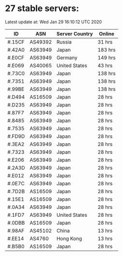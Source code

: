 # 27 stable servers:

Latest update at: Wed Jan 29 16:10:12 UTC 2020

| ID | ASN | Server Country | Online |
| -- | --- | -------------- | ------ |
| #.15CF | AS49392 | Russia | 31 hrs |
| #.42A0 | AS63949 | Japan | 183 hrs |
| #.E0CF | AS63949 | Germany | 149 hrs |
| #.E069 | AS40065 | United States | 43 hrs |
| #.73C0 | AS63949 | Japan | 138 hrs |
| #.7351 | AS63949 | Japan | 138 hrs |
| #.99BE | AS63949 | Japan | 138 hrs |
| #.D494 | AS16509 | Japan | 28 hrs |
| #.D235 | AS63949 | Japan | 28 hrs |
| #.87F7 | AS63949 | Japan | 28 hrs |
| #.8485 | AS63949 | Japan | 28 hrs |
| #.7535 | AS63949 | Japan | 28 hrs |
| #.FD9D | AS63949 | Japan | 28 hrs |
| #.3EA2 | AS63949 | Japan | 28 hrs |
| #.7323 | AS63949 | Japan | 28 hrs |
| #.E206 | AS63949 | Japan | 28 hrs |
| #.2A3D | AS63949 | Japan | 28 hrs |
| #.E012 | AS63949 | Japan | 28 hrs |
| #.0E7C | AS63949 | Japan | 28 hrs |
| #.7D2B | AS16509 | Japan | 28 hrs |
| #.15E1 | AS16509 | Japan | 28 hrs |
| #.0A34 | AS63949 | Japan | 28 hrs |
| #.1FD7 | AS63949 | United States | 28 hrs |
| #.0DBB | AS16509 | Japan | 28 hrs |
| #.98AF | AS45102 | China | 13 hrs |
| #.EE14 | AS4760 | Hong Kong | 13 hrs |
| #.B5B0 | AS16509 | Japan | 28 hrs |

